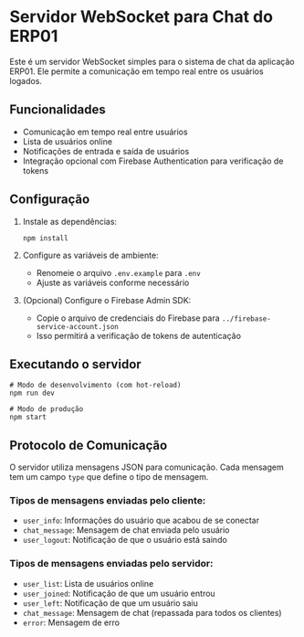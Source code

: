 # Servidor WebSocket para Chat do ERP01

Este é um servidor WebSocket simples para o sistema de chat da aplicação ERP01. Ele permite a comunicação em tempo real entre os usuários logados.

## Funcionalidades

- Comunicação em tempo real entre usuários
- Lista de usuários online
- Notificações de entrada e saída de usuários
- Integração opcional com Firebase Authentication para verificação de tokens

## Configuração

1. Instale as dependências:
   ```
   npm install
   ```

2. Configure as variáveis de ambiente:
   - Renomeie o arquivo `.env.example` para `.env`
   - Ajuste as variáveis conforme necessário

3. (Opcional) Configure o Firebase Admin SDK:
   - Copie o arquivo de credenciais do Firebase para `../firebase-service-account.json`
   - Isso permitirá a verificação de tokens de autenticação

## Executando o servidor

```
# Modo de desenvolvimento (com hot-reload)
npm run dev

# Modo de produção
npm start
```

## Protocolo de Comunicação

O servidor utiliza mensagens JSON para comunicação. Cada mensagem tem um campo `type` que define o tipo de mensagem.

### Tipos de mensagens enviadas pelo cliente:

- `user_info`: Informações do usuário que acabou de se conectar
- `chat_message`: Mensagem de chat enviada pelo usuário
- `user_logout`: Notificação de que o usuário está saindo

### Tipos de mensagens enviadas pelo servidor:

- `user_list`: Lista de usuários online
- `user_joined`: Notificação de que um usuário entrou
- `user_left`: Notificação de que um usuário saiu
- `chat_message`: Mensagem de chat (repassada para todos os clientes)
- `error`: Mensagem de erro